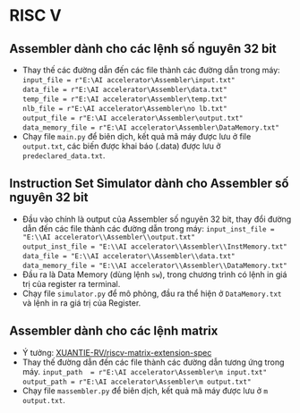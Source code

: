 # RISC V

## Assembler dành cho các lệnh số nguyên 32 bit
- Thay thế các đường dẫn đến các file thành các đường dẫn trong máy:  
`input_file = r"E:\AI accelerator\Assembler\input.txt"`  
`data_file = r"E:\AI accelerator\Assembler\data.txt"`  
`temp_file = r"E:\AI accelerator\Assembler\temp.txt"`  
`nlb_file = r"E:\AI accelerator\Assembler\no lb.txt"`  
`output_file = r"E:\AI accelerator\Assembler\output.txt"`  
`data_memory_file = r"E:\AI accelerator\Assembler\DataMemory.txt"`
- Chạy file  `main.py` để biên dịch, kết quả mã máy được lưu ở file  `output.txt`, các biến được khai báo (.data) được lưu ở  `predeclared_data.txt`.

## Instruction Set Simulator dành cho Assembler số nguyên 32 bit
- Đầu vào chính là output của Assembler số nguyên 32 bit, thay đổi đường dẫn đến các file thành các đường dẫn trong máy:
`input_inst_file = "E:\\AI accelerator\\Assembler\\output.txt"`  
`output_inst_file = "E:\\AI accelerator\\Assembler\\InstMemory.txt"`  
`data_file = "E:\\AI accelerator\\Assembler\\data.txt"`  
`data_memory_file = "E:\\AI accelerator\\Assembler\\DataMemory.txt"`  
- Đầu ra là Data Memory (dùng lệnh `sw`), trong chương trình có lệnh in giá trị của register ra terminal.
- Chạy file  `simulator.py` để mô phỏng, đầu ra thể hiện ở  `DataMemory.txt` và lệnh in ra giá trị của Register.

## Assembler dành cho các lệnh matrix
- Ý tưởng: [XUANTIE-RV/riscv-matrix-extension-spec](https://github.com/XUANTIE-RV/riscv-matrix-extension-spec.git)
- Thay thế đường dẫn đến các file thành các đường dẫn tương ứng trong máy.
`input_path  = r"E:\AI accelerator\Assembler\m input.txt"`  
`output_path = r"E:\AI accelerator\Assembler\m output.txt"`  
- Chạy file  `massembler.py` để biên dịch, kết quả mã máy được lưu ở  `m output.txt`.

